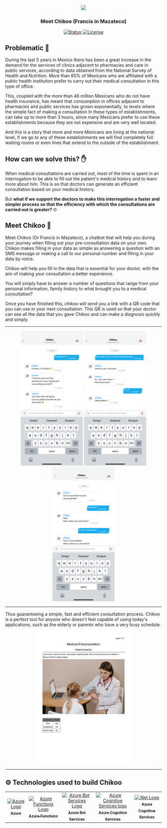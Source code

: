 <div align="center">
<img src="https://user-images.githubusercontent.com/57787993/160266262-6a293d91-d789-4af6-8b8c-61c251ea3542.png" width="200px"/>
</div>
<h3 align="center"> Meet Chikoo (Francis in Mazateco)</h3>

<div align="center">
    
[![Status](https://img.shields.io/badge/Status-Unactive-orange)]()
[![License](https://img.shields.io/badge/license-GNU-blue.svg)](/LICENSE)
    
</div>

## Problematic 🚩

During the last 5 years in Mexico there has been a great increase in the demand for the services of clinics adjacent to pharmacies and care in public services, according to data obtained from the National Survey of Health and Nutrition. More than 65% of Mexicans who are affiliated with a public health institution prefer to carry out their medical consultation in this type of office.

This, coupled with the more than 46 million Mexicans who do not have health insurance, has meant that consumption in offices adjacent to pharmacies and public services has grown exponentially, to levels where the simple fact of making a consultation In these types of establishments, can take up to more than 3 hours, since many Mexicans prefer to use these establishments because they are not expensive and are very well located.

And this is a story that more and more Mexicans are living at the national level, if we go to any of these establishments we will find completely full waiting rooms or even lines that extend to the outside of the establishment.


## How can we solve this? ✋

When medical consultations are carried out, most of the time is spent in an interrogation to be able to fill out the patient's medical history and to learn more about him. This is so that doctors can generate an efficient consultation based on your medical history.

But **what if we support the doctors to make this interrogation a faster and simpler process so that the efficiency with which the consultations are carried out is greater?** 🤓


## Meet Chikoo 💜

Meet Chikoo (Or Francis in Mazateco), a chatbot that will help you during your journey when filling out your pre-consultation data on your own. Chikoo makes filling in your data as simple as answering a question with an SMS message or making a call to our personal number and filling in your data by voice.

Chikoo will help you fill in the data that is essential for your doctor, with the aim of making your consultation a better experience.

You will simply have to answer a number of questions that range from your personal information, family history to what brought you to a medical consultation?

Once you have finished this, chikoo will send you a link with a QR code that you can use in your next consultation. This QR is used so that your doctor can see all the data that you gave Chikoo and can make a diagnosis quickly and simply.

---

<div align="center">
    <img src="/static/img/Phone%201.png" width="200px" />
    <img src="/static/img/Phone%202.png" width="200px" />
    <img src="/static/img/Phone%203.png" width="200px" />
</div>

---

Thus guaranteeing a simple, fast and efficient consultation process.
Chikoo is a perfect tool for anyone who doesn't feel capable of using today's applications, such as the elderly or parents who have a very busy schedule.

<div align="center">
    <img src="/static/img/demopdf.jpg" width="300px"/>
</div>

---

## ⚙ Technologies used to build Chikoo  <a name = "Technologies used to build chikoo"></a>

<!-- readme: collaborators,contributors -start -->
<table>
<tr>
    <td align="center">
        <a href="https://azure.microsoft.com/es-mx/">
            <img src="https://upload.wikimedia.org/wikipedia/commons/thumb/f/fa/Microsoft_Azure.svg/1200px-Microsoft_Azure.svg.png" width="100;" alt="Azure Logo"/>
            <br />
            <sub><b>Azure</b></sub>
        </a>
    </td>
    <td align="center">
        <a href="https://azure.microsoft.com/es-mx/services/functions/?ef_id=Cj0KCQjwyMiTBhDKARIsAAJ-9Vvjhzar3FxNFfjqde2Y7fOpOyyGEwF1r3fDOpsCC62XW8vWS6bhKQQaAjmEEALw_wcB%3AG%3As&OCID=AID2200215_SEM_Cj0KCQjwyMiTBhDKARIsAAJ-9Vvjhzar3FxNFfjqde2Y7fOpOyyGEwF1r3fDOpsCC62XW8vWS6bhKQQaAjmEEALw_wcB%3AG%3As&gclid=Cj0KCQjwyMiTBhDKARIsAAJ-9Vvjhzar3FxNFfjqde2Y7fOpOyyGEwF1r3fDOpsCC62XW8vWS6bhKQQaAjmEEALw_wcB">
            <img src="http://blogs.encamina.com/por-una-nube-sostenible/wp-content/uploads/sites/19/2018/03/Azure-Functions.png" width="100;" alt="Azure Functions Logo"/>
            <br />
            <sub><b>Azure Functions</b></sub>
        </a>
    </td>
    <td align="center">
        <a href="https://azure.microsoft.com/es-mx/services/bot-services/?&ef_id=Cj0KCQjwyMiTBhDKARIsAAJ-9VtZ2WVmpXPMLrJF0MUAjdFRovz685hTtlyFtOXx7z41sp7s9rn3AnQaAhFQEALw_wcB:G:s&OCID=AID2200215_SEM_Cj0KCQjwyMiTBhDKARIsAAJ-9VtZ2WVmpXPMLrJF0MUAjdFRovz685hTtlyFtOXx7z41sp7s9rn3AnQaAhFQEALw_wcB:G:s&gclid=Cj0KCQjwyMiTBhDKARIsAAJ-9VtZ2WVmpXPMLrJF0MUAjdFRovz685hTtlyFtOXx7z41sp7s9rn3AnQaAhFQEALw_wcB">
            <img src="https://azure.microsoft.com/svghandler/bot-services/?width=600&height=315" width="100;" alt="Azure Bot Services Logo"/>
            <br />
            <sub><b>Azure Bot Services</b></sub>
        </a>
    </td>
    <td align="center">
        <a href="https://azure.microsoft.com/es-mx/services/cognitive-services/?&ef_id=Cj0KCQjwyMiTBhDKARIsAAJ-9Vu3pKvRczF3HCaCWvDSgQDL31X7ZVBbunaXAcR8rrk5XIu3rzqQhbUaAhGeEALw_wcB:G:s&OCID=AID2200215_SEM_Cj0KCQjwyMiTBhDKARIsAAJ-9Vu3pKvRczF3HCaCWvDSgQDL31X7ZVBbunaXAcR8rrk5XIu3rzqQhbUaAhGeEALw_wcB:G:s&gclid=Cj0KCQjwyMiTBhDKARIsAAJ-9Vu3pKvRczF3HCaCWvDSgQDL31X7ZVBbunaXAcR8rrk5XIu3rzqQhbUaAhGeEALw_wcB">
            <img src="https://user-images.githubusercontent.com/57787993/166746018-f84a9c4e-a479-4af0-ac65-68e9de8983e4.png" width="100;" alt="Azure Cognitive Services logo"/>
            <br />
            <sub><b>Azure Cognitive Services</b></sub>
        </a>
    </td>
    <td align="center">
        <a href="https://dotnet.microsoft.com/en-us/">
            <img src="https://upload.wikimedia.org/wikipedia/commons/thumb/a/a3/.NET_Logo.svg/640px-.NET_Logo.svg.png" width="100;" alt=".Net Logo"/>
            <br />
            <sub><b>Azure Cognitive Services</b></sub>
        </a>
    </td>
  </tr>
</table>
<!-- readme: Technologies used to build azure-end -->



